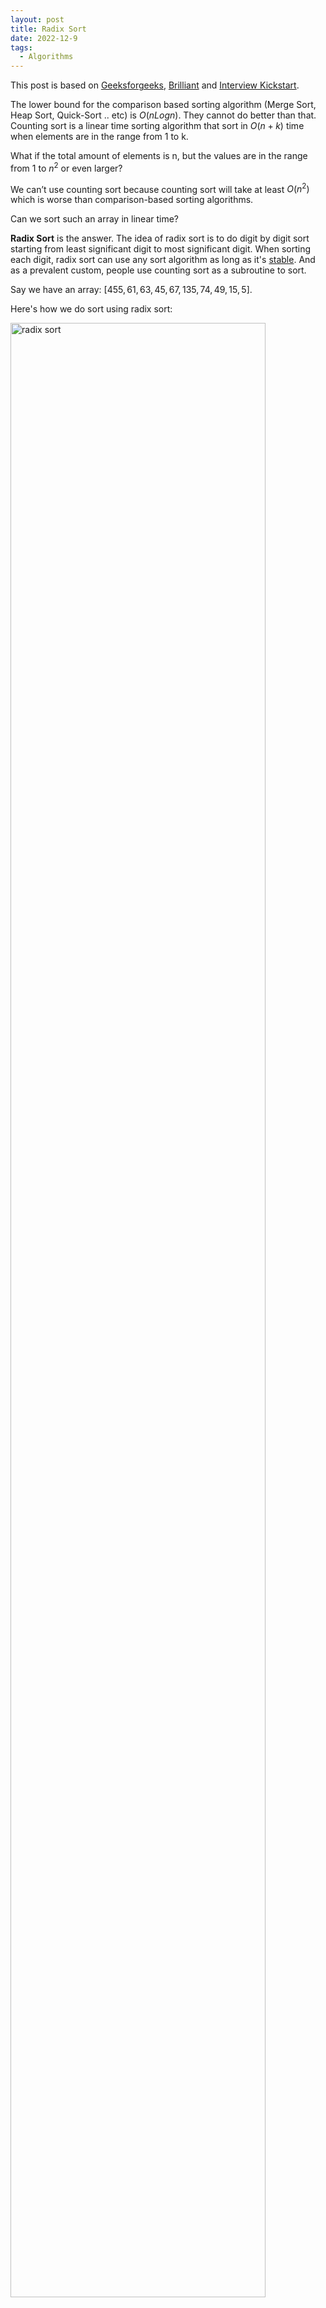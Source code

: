 ```yaml
---
layout: post
title: Radix Sort
date: 2022-12-9
tags:
  - Algorithms
---
```


This post is based on [Geeksforgeeks](https://www.geeksforgeeks.org/radix-sort/), [Brilliant](https://brilliant.org/wiki/radix-sort/) and [Interview Kickstart](https://www.interviewkickstart.com/learn/radix-sort-algorithm).

The lower bound for the comparison based sorting algorithm (Merge Sort, Heap Sort, Quick-Sort .. etc) is $O(nLogn)$. They cannot do better than that. Counting sort is a linear time sorting algorithm that sort in $O(n+k)$ time when elements are in the range from 1 to k.

What if the total amount of elements is n, but the values are in the range from 1 to $n^2$ or even larger?

We can’t use counting sort because counting sort will take at least $O(n^2)$ which is worse than comparison-based sorting algorithms.

Can we sort such an array in linear time?

**Radix Sort** is the answer. The idea of radix sort is to do digit by digit sort starting from least significant digit to most significant digit. When sorting each digit, radix sort can use any sort algorithm as long as it's [stable](https://www.freecodecamp.org/news/stability-in-sorting-algorithms-a-treatment-of-equality-fa3140a5a539/). And as a prevalent custom, people use counting sort as a subroutine to sort.

Say we have an array: $[455, 61, 63, 45, 67, 135, 74, 49, 15, 5]$.

Here's how we do sort using radix sort:

<img style="display: inline-block; width: 90%; object-fit: cover;" src="https://lh3.googleusercontent.com/V3H--XYTI8ZUF-6LagfOZrlpjamhFrX803u7TRKl07v-Wlc7skSyApYELIwN37NBG1I09uxaIqJD7GGqqpDXK5A3M6fdG-ES7P0OQk_UTw-IlAQJ3PLIXDdEi7o1FZKHshLUP09Mew=w2400" alt="radix sort"/>

<br>

- We start off by finding the maximum element in the unsorted input array (maxim). The number of digits (d) in maxim gives us the number of passes we need to run to get the fully sorted output.
- Here, the maxim = 455 and d = 3. This tells us that 3 passes will be required to fully sort the array.
- The loop will run once for units place, once for the tens place, and once for hundreds place before the array is finally sorted.
- This array consists of integers in the decimal number system — so the digits will range from 0 to 9. We know we’ll need a count array of size 10 for each pass.

<br>

We start sorting from the least significant digit (LSD). Once the array is counted based on units place, we can build a unit place sorted array from the count array. Once it's done, we sort the array again, but this time based on tens place. Finally, we sort the result based on hundreds place.

Now you see the importance of stable sorting. **Once the lower digits are sorted, you don't want to scramble the order if two elements having the same value at higher digit places.**

<br>

